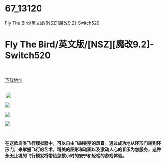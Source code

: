 # 67_13120
Fly The Bird/英文版/[NSZ][魔改9.2]-Switch520
# Fly The Bird/英文版/[NSZ][魔改9.2]-Switch520
 <br/></br>
[下载地址](https://www.switch520.cc/article/13120 "下载地址")
<br/></br>

<p><strong>&nbsp;<img src="https://www.switch520.cc/muke_img/upload_art_editor_20210429-1_36cd3f0ee64c922757bdd35f8ea1bdc2.jpg"> </strong></p>
<p><strong><img src="https://www.switch520.cc/muke_img/upload_art_editor_20210429-1_1de300fe7da88be7ee76b494351387e9.jpg"></strong></p>
<p><strong><img src="https://www.switch520.cc/muke_img/upload_art_editor_20210429-1_150dac2a54705b20ba45589b5030ca37.jpg"></strong></p>
<p><strong><img src="https://www.switch520.cc/muke_img/upload_art_editor_20210429-1_3c100f7b84fdc3c4995ba64af9a4e630.jpg"></strong></p>
<p>&nbsp;</p>
<p><strong>在这款鸟类飞行模拟器中，可以自由飞越美丽的风景。通过成功地从环形门转到环形门，来掌握飞行的艺术。精美的图形和动画以及激动人心的音乐为您服务，这种永无止境的飞行模拟将带给您数小时的安宁和轻松的游戏体验。&nbsp;</strong></p>
<p>&nbsp;</p>
